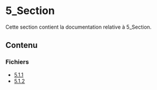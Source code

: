 # 5_Section

Cette section contient la documentation relative à 5_Section.

## Contenu


### Fichiers

- [5.1.1](./5.1.1.json)
- [5.1.2](./5.1.2.json)
